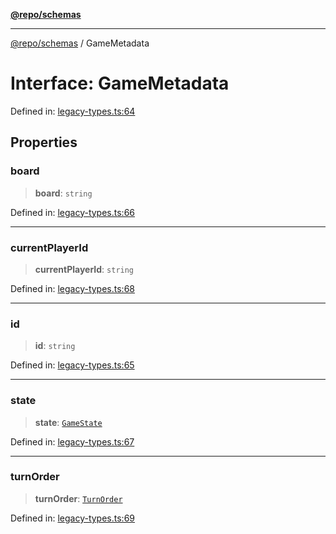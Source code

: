 [**@repo/schemas**](../README.md)

***

[@repo/schemas](../README.md) / GameMetadata

# Interface: GameMetadata

Defined in: [legacy-types.ts:64](https://github.com/alexqguo/drinking-board-game-v3/blob/15932662279983c0f0b2a6fa59ef653227975f0d/packages/schemas/src/legacy-types.ts#L64)

## Properties

### board

> **board**: `string`

Defined in: [legacy-types.ts:66](https://github.com/alexqguo/drinking-board-game-v3/blob/15932662279983c0f0b2a6fa59ef653227975f0d/packages/schemas/src/legacy-types.ts#L66)

***

### currentPlayerId

> **currentPlayerId**: `string`

Defined in: [legacy-types.ts:68](https://github.com/alexqguo/drinking-board-game-v3/blob/15932662279983c0f0b2a6fa59ef653227975f0d/packages/schemas/src/legacy-types.ts#L68)

***

### id

> **id**: `string`

Defined in: [legacy-types.ts:65](https://github.com/alexqguo/drinking-board-game-v3/blob/15932662279983c0f0b2a6fa59ef653227975f0d/packages/schemas/src/legacy-types.ts#L65)

***

### state

> **state**: [`GameState`](../enumerations/GameState.md)

Defined in: [legacy-types.ts:67](https://github.com/alexqguo/drinking-board-game-v3/blob/15932662279983c0f0b2a6fa59ef653227975f0d/packages/schemas/src/legacy-types.ts#L67)

***

### turnOrder

> **turnOrder**: [`TurnOrder`](../enumerations/TurnOrder.md)

Defined in: [legacy-types.ts:69](https://github.com/alexqguo/drinking-board-game-v3/blob/15932662279983c0f0b2a6fa59ef653227975f0d/packages/schemas/src/legacy-types.ts#L69)
